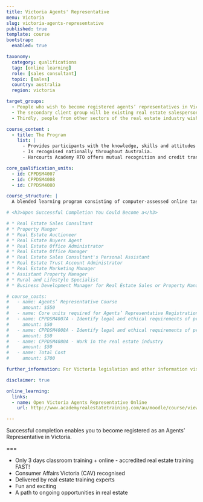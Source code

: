 ```yaml
---
title: Victoria Agents' Representative
menu: Victoria
slug: victoria-agents-representative
published: true
template: course
bootstrap:
  enabled: true

taxonomy:
  category: qualifications
  tag: [online learning]
  role: [sales consultant]
  topic: [sales]
  country: australia
  region: victoria

target_groups:
  - People who wish to become registered agents’ representatives in Victoria. Usually this group will have had little or no experience in the industry.
  - The secondary client group will be existing real estate salespersons moving interstate or from another country wishing to register as an agents’ representative.
  - Thirdly, people from other sectors of the real estate industry wishing to further develop their knowledge or skills in specific areas; e.g. personal assistants, registered salespersons, real estate franchise owners and managers wanting to up-skill or remain current in real estate practice.

course_content :
  - title: The Program
    list: |
      - Provides participants with the knowledge, skills and attitudes to demonstrate competency in **3 units** from the CPP40307 Certificate IV in Property Services (Real Estate).
      - Is recognised nationally throughout Australia.
      - Harcourts Academy RTO offers mutual recognition and credit transfer, plus [recognition of prior learning](/qualifications/australia/rpl).

core_qualification_units:
  - id: CPPDSM4007
  - id: CPPDSM4008
  - id: CPPDSM4080

course_structure: |
  A blended learning program consisting of computer-assessed online tasks followed by 3 days in-class training.

# <h3>Upon Successful Completion You Could Become a</h3>

# * Real Estate Sales Consultant
# * Property Manger
# * Real Estate Auctioneer
# * Real Estate Buyers Agent
# * Real Estate Office Administrator
# * Real Estate Office Manager
# * Real Estate Sales Consultant's Personal Assistant
# * Real Estate Trust Account Administrator
# * Real Estate Marketing Manager
# * Assistant Property Manager
# * Rural and Lifestyle Specialist
# * Business Development Manager for Real Estate Sales or Property Management

# course_costs:
#   - name: Agents’ Representative Course
#     amount: $550
#   - name: Core units required for Agents’ Representative Registration
#   - name: CPPDSM4007A - Identify legal and ethical requirements of property management to complete work
#     amount: $50
#   - name: CPPDSM4008A - Identify legal and ethical requirements of property sales to complete work
#     amount: $50
#   - name: CPPDSM4080A - Work in the real estate industry
#     amount: $50
#   - name: Total Cost
#     amount: $700

further_information: For Victoria legislation and other information visit [Consumer Affairs](http://www.consumer.vic.gov.au/businesses/licensed-businesses/estate-agents).

disclaimer: true

online_learning:
  links:
  - name: Open Victoria Agents Representative Online
    url: http://www.academyrealestatetraining.com/au/moodle/course/view.php?id=106

---
```


Successful completion enables you to become registered as an Agents’ Representative in Victoria.

===

* Only 3 days classroom training + online - accredited real estate training FAST!
* Consumer Affairs Victoria (CAV) recognised
* Delivered by real estate training experts
* Fun and exciting
* A path to ongoing opportunities in real estate
